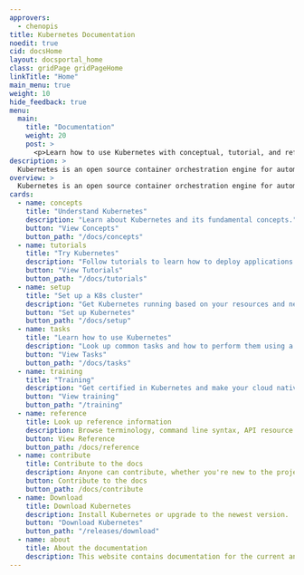 ```yaml
---
approvers:
  - chenopis
title: Kubernetes Documentation
noedit: true
cid: docsHome
layout: docsportal_home
class: gridPage gridPageHome
linkTitle: "Home"
main_menu: true
weight: 10
hide_feedback: true
menu:
  main:
    title: "Documentation"
    weight: 20
    post: >
      <p>Learn how to use Kubernetes with conceptual, tutorial, and reference documentation. You can even <a href="/editdocs/" data-auto-burger-exclude data-proofer-ignore>help contribute to the docs</a>!</p>
description: >
  Kubernetes is an open source container orchestration engine for automating deployment, scaling, and management of containerized applications. The open source project is hosted by the Cloud Native Computing Foundation.
overview: >
  Kubernetes is an open source container orchestration engine for automating deployment, scaling, and management of containerized applications. The open source project is hosted by the Cloud Native Computing Foundation (<a href="https://www.cncf.io/about">CNCF</a>).
cards:
  - name: concepts
    title: "Understand Kubernetes"
    description: "Learn about Kubernetes and its fundamental concepts."
    button: "View Concepts"
    button_path: "/docs/concepts"
  - name: tutorials
    title: "Try Kubernetes"
    description: "Follow tutorials to learn how to deploy applications in Kubernetes."
    button: "View Tutorials"
    button_path: "/docs/tutorials"
  - name: setup
    title: "Set up a K8s cluster"
    description: "Get Kubernetes running based on your resources and needs."
    button: "Set up Kubernetes"
    button_path: "/docs/setup"
  - name: tasks
    title: "Learn how to use Kubernetes"
    description: "Look up common tasks and how to perform them using a short sequence of steps."
    button: "View Tasks"
    button_path: "/docs/tasks"
  - name: training
    title: "Training"
    description: "Get certified in Kubernetes and make your cloud native projects successful!"
    button: "View training"
    button_path: "/training"
  - name: reference
    title: Look up reference information
    description: Browse terminology, command line syntax, API resource types, and setup tool documentation.
    button: View Reference
    button_path: /docs/reference
  - name: contribute
    title: Contribute to the docs
    description: Anyone can contribute, whether you're new to the project or you've been around a long time.
    button: Contribute to the docs
    button_path: /docs/contribute
  - name: Download
    title: Download Kubernetes
    description: Install Kubernetes or upgrade to the newest version.
    button: "Download Kubernetes"
    button_path: "/releases/download"
  - name: about
    title: About the documentation
    description: This website contains documentation for the current and previous 4 versions of Kubernetes.
---
```

